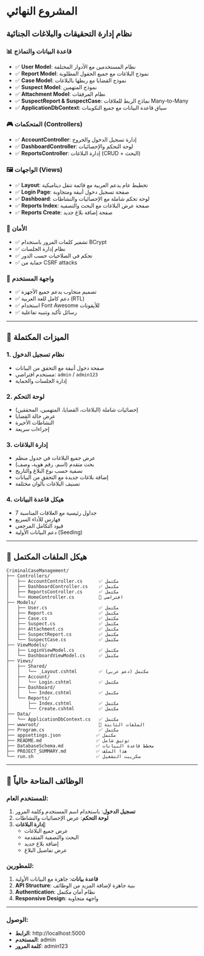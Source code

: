 #  المشروع النهائي
## نظام إدارة التحقيقات والبلاغات الجنائية


### 📊 قاعدة البيانات والنماذج
- ✅ **User Model**: نظام المستخدمين مع الأدوار المختلفة
- ✅ **Report Model**: نموذج البلاغات مع جميع الحقول المطلوبة
- ✅ **Case Model**: نموذج القضايا مع ربطها بالبلاغات
- ✅ **Suspect Model**: نموذج المتهمين
- ✅ **Attachment Model**: نظام المرفقات
- ✅ **SuspectReport & SuspectCase**: نماذج الربط للعلاقات Many-to-Many
- ✅ **ApplicationDbContext**: سياق قاعدة البيانات مع جميع التكوينات

### 🎮 المتحكمات (Controllers)
- ✅ **AccountController**: إدارة تسجيل الدخول والخروج
- ✅ **DashboardController**: لوحة التحكم والإحصائيات
- ✅ **ReportsController**: إدارة البلاغات (CRUD + البحث)

### 🖼️ الواجهات (Views)
- ✅ **Layout**: تخطيط عام يدعم العربية مع قائمة تنقل ديناميكية
- ✅ **Login Page**: صفحة تسجيل دخول أنيقة ومتجاوبة
- ✅ **Dashboard**: لوحة تحكم شاملة مع الإحصائيات والنشاطات
- ✅ **Reports Index**: صفحة عرض البلاغات مع البحث والتصفية
- ✅ **Reports Create**: صفحة إضافة بلاغ جديد

### 🔐 الأمان
- ✅ تشفير كلمات المرور باستخدام BCrypt
- ✅ نظام إدارة الجلسات
- ✅ تحكم في الصلاحيات حسب الدور
- ✅ حماية من CSRF attacks

### 📱 واجهة المستخدم
- ✅ تصميم متجاوب يدعم جميع الأجهزة
- ✅ دعم كامل للغة العربية (RTL)
- ✅ استخدام Font Awesome للأيقونات
- ✅ رسائل تأكيد وتنبيه تفاعلية

---

## 🚀 الميزات المكتملة

### 1. نظام تسجيل الدخول
- صفحة دخول أنيقة مع التحقق من البيانات
- مستخدم افتراضي: `admin` / `admin123`
- إدارة الجلسات والحماية

### 2. لوحة التحكم
- إحصائيات شاملة (البلاغات، القضايا، المتهمين، المحققين)
- عرض حالة القضايا
- النشاطات الأخيرة
- إجراءات سريعة

### 3. إدارة البلاغات
- عرض جميع البلاغات في جدول منظم
- بحث متقدم (اسم، رقم هوية، وصف)
- تصفية حسب نوع البلاغ والتاريخ
- إضافة بلاغات جديدة مع التحقق من البيانات
- تصنيف البلاغات بألوان مختلفة

### 4. هيكل قاعدة البيانات
- 7 جداول رئيسية مع العلاقات المناسبة
- فهارس للأداء السريع
- قيود التكامل المرجعي
- دعم البيانات الأولية (Seeding)

---

## 📁 هيكل الملفات المكتمل

```
CriminalCaseManagement/
├── Controllers/
│   ├── AccountController.cs      ✅ مكتمل
│   ├── DashboardController.cs    ✅ مكتمل
│   ├── ReportsController.cs      ✅ مكتمل
│   └── HomeController.cs         📄 افتراضي
├── Models/
│   ├── User.cs                   ✅ مكتمل
│   ├── Report.cs                 ✅ مكتمل
│   ├── Case.cs                   ✅ مكتمل
│   ├── Suspect.cs                ✅ مكتمل
│   ├── Attachment.cs             ✅ مكتمل
│   ├── SuspectReport.cs          ✅ مكتمل
│   └── SuspectCase.cs            ✅ مكتمل
├── ViewModels/
│   ├── LoginViewModel.cs         ✅ مكتمل
│   └── DashboardViewModel.cs     ✅ مكتمل
├── Views/
│   ├── Shared/
│   │   └── _Layout.cshtml        ✅ مكتمل (دعم عربي)
│   ├── Account/
│   │   └── Login.cshtml          ✅ مكتمل
│   ├── Dashboard/
│   │   └── Index.cshtml          ✅ مكتمل
│   └── Reports/
│       ├── Index.cshtml          ✅ مكتمل
│       └── Create.cshtml         ✅ مكتمل
├── Data/
│   └── ApplicationDbContext.cs   ✅ مكتمل
├── wwwroot/                      📁 الملفات الثابتة
├── Program.cs                    ✅ مكتمل
├── appsettings.json             ✅ مكتمل
├── README.md                    ✅ توثيق شامل
├── DatabaseSchema.md            ✅ مخطط قاعدة البيانات
├── PROJECT_SUMMARY.md           ✅ هذا الملف
└── run.sh                       ✅ سكريبت التشغيل
```

---

## 🎯 الوظائف المتاحة حالياً

### للمستخدم العام:
1. **تسجيل الدخول**: باستخدام اسم المستخدم وكلمة المرور
2. **لوحة التحكم**: عرض الإحصائيات والنشاطات
3. **إدارة البلاغات**: 
   - عرض جميع البلاغات
   - البحث والتصفية المتقدمة
   - إضافة بلاغ جديد
   - عرض تفاصيل البلاغ

### للمطورين:
1. **قاعدة بيانات**: جاهزة مع البيانات الأولية
2. **API Structure**: بنية جاهزة لإضافة المزيد من الوظائف
3. **Authentication**: نظام أمان مكتمل
4. **Responsive Design**: واجهة متجاوبة


---
### الوصول:
- **الرابط**: http://localhost:5000
- **المستخدم**: admin
- **كلمة المرور**: admin123
